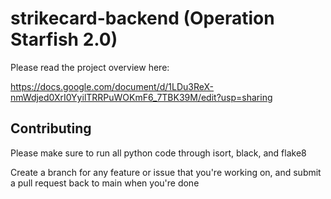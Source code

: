 # strikecard-backend (Operation Starfish 2.0)
Please read the project overview here:

https://docs.google.com/document/d/1LDu3ReX-nmWdjed0XrI0YyilTRRPuWOKmF6_7TBK39M/edit?usp=sharing

## Contributing
Please make sure to run all python code through isort, black, and flake8

Create a branch for any feature or issue that you're working on, and submit a pull request back to main when you're done
